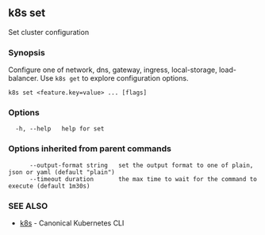 ## k8s set

Set cluster configuration

### Synopsis

Configure one of network, dns, gateway, ingress, local-storage, load-balancer.
Use `k8s get` to explore configuration options.

```
k8s set <feature.key=value> ... [flags]
```

### Options

```
  -h, --help   help for set
```

### Options inherited from parent commands

```
      --output-format string   set the output format to one of plain, json or yaml (default "plain")
      --timeout duration       the max time to wait for the command to execute (default 1m30s)
```

### SEE ALSO

* [k8s](k8s.md)	 - Canonical Kubernetes CLI

